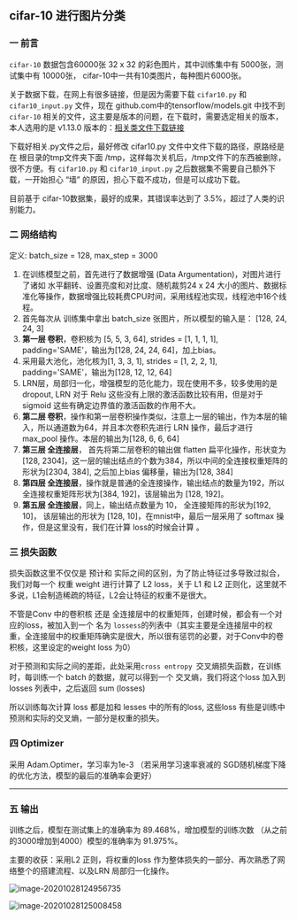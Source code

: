 ## cifar-10 进行图片分类

### 一 前言

`cifar-10` 数据包含60000张 32 x 32 的彩色图片，其中训练集中有 5000张，测试集中有 10000张， cifar-10中一共有10类图片，每种图片6000张。

关于数据下载，在网上有很多链接，但是因为需要下载 `cifar10.py` 和 `cifar10_input.py` 文件，现在 github.com中的tensorflow/models.git 中找不到 `cifar-10` 相关的文件，这主要是版本的问题，在下载时，需要选定相关的版本，本人选用的是 v1.13.0 版本的：[相关类文件下载链接](https://github.com/tensorflow/models/tree/v1.13.0) 

下载好相关.py文件之后，最好修改 cifar10.py 文件中文件下载的路径，原路经是在 根目录的tmp文件夹下面 /tmp，这样每次关机后，/tmp文件下的东西被删除，很不方便。有 `cifar10.py` 和 `cifar10_input.py` 之后数据集不需要自己额外下载，一开始担心 “墙” 的原因，担心下载不成功，但是可以成功下载。

目前基于 cifar-10数据集，最好的成果，其错误率达到了 3.5%，超过了人类的识别能力。



### 二 网络结构

定义: batch_size = 128, max_step = 3000

1. 在训练模型之前，首先进行了数据增强 (Data Argumentation)，对图片进行了诸如 水平翻转、设置亮度和对比度、随机裁剪24 x 24 大小的图片、数据标准化等操作，数据增强比较耗费CPU时间，采用线程池实现，线程池中16个线程。
2. 首先每次从 训练集中拿出 batch_size 张图片，所以模型的输入是： [128, 24, 24, 3]
3. **第一层 卷积**，卷积核为 [5, 5, 3, 64], strides = [1, 1, 1, 1], padding='SAME'，输出为[128, 24, 24, 64]，加上bias。
4. 采用最大池化，池化核为[1, 3, 3, 1], strides = [1, 2, 2, 1], padding='SAME'，输出为[128, 12, 12, 64]
5. LRN层，局部归一化，增强模型的范化能力，现在使用不多，较多使用的是 dropout, LRN 对于 Relu 这些没有上限的激活函数比较有用，但是对于 sigmoid 这些有确定边界值的激活函数的作用不大。
6. **第二层 卷积**，操作和第一层卷积操作类似，注意上一层的输出，作为本层的输入，所以通道数为64，并且本次卷积先进行 LRN 操作，最后才进行max_pool 操作。本层的输出为[128, 6, 6, 64]
7. **第三层 全连接层**， 首先将第二层卷积的输出做 flatten 扁平化操作，形状变为[128, 2304]，这一层的输出结点的个数为384，所以中间的全连接权重矩阵的形状为[2304, 384], 之后加上bias 偏移量，输出为[128, 384]
8. **第四层 全连接层**，操作就是普通的全连接操作，输出结点的数量为192，所以全连接权重矩阵形状为[384, 192]，该层输出为 [128, 192]。
9. **第五层 全连接层**，同上，输出结点数量为 10， 全连接矩阵的形状为[192, 10]， 该层输出的形状为 [128, 10]，在mnist中，最后一层采用了 softmax 操作，但是这里没有，我们在计算 loss的时候会计算 。



### 三 损失函数

损失函数这里不仅仅是 预计和 实际之间的区别，为了防止特征过多导致过拟合，我们对每一个 权重 weight 进行计算了 L2 loss，关于 L1 和 L2 正则化，这里就不多说，L1会制造稀疏的特征，L2会让特征的权重不是很大。

不管是Conv 中的卷积核 还是 全连接层中的权重矩阵，创建时候，都会有一个对应的loss，被加入到一个 名为 `lossess`的列表中（其实主要是全连接层中的权重，全连接层中的权重矩阵确实是很大，所以很有惩罚的必要，对于Conv中的卷积核，这里设定的weight loss 为0）

对于预测和实际之间的差距，此处采用`cross entropy `交叉熵损失函数，在训练时，每训练一个 batch 的数据，就可以得到一个 交叉熵，我们将这个loss 加入到 losses 列表中，之后返回 sum (losses)

所以训练每次计算 loss 都是加和 lesses 中的所有的loss, 这些loss 有些是训练中预测和实际的交叉熵，一部分是权重的损失。



### 四 Optimizer

采用 Adam.Optimer，学习率为1e-3 （若采用学习速率衰减的 SGD随机梯度下降 的优化方法，模型的最后的准确率会更好）

---

### 五 输出

训练之后，模型在测试集上的准确率为 89.468%，增加模型的训练次数 （从之前的3000增加到4000）模型的准确率为 91.975%。



主要的收获：采用L2 正则，将权重的loss 作为整体损失的一部分、再次熟悉了网络整个的搭建流程、以及LRN 局部归一化操作。

![image-20201028124956735](/home/dengruizhi/.config/Typora/typora-user-images/image-20201028124956735.png)



![image-20201028125008458](/home/dengruizhi/.config/Typora/typora-user-images/image-20201028125008458.png)







